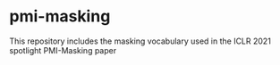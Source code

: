 # pmi-masking
This repository includes the masking vocabulary used in the ICLR 2021 spotlight PMI-Masking paper
